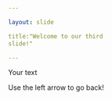 ```yaml
---

layout: slide

title:"Welcome to our third
slide!"

---
```


Your text

Use the left arrow to go back!
